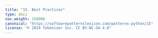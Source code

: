 ```yaml
---
title: "15. Best Practices"
type: docs
nav_weight: 150000
canonical: "https://softwarepatternslexicon.com/patterns-python/15"
license: "© 2024 Tokenizer Inc. CC BY-NC-SA 4.0"
---
```

